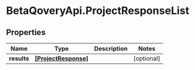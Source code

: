 # BetaQoveryApi.ProjectResponseList

## Properties

Name | Type | Description | Notes
------------ | ------------- | ------------- | -------------
**results** | [**[ProjectResponse]**](ProjectResponse.md) |  | [optional] 


